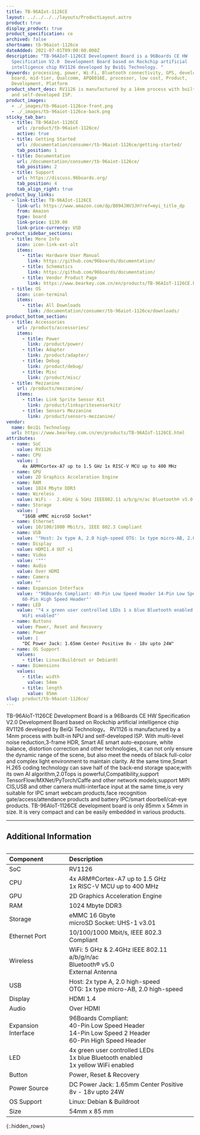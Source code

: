 ```yaml
---
title: TB-96AIot-1126CE
layout: ../../../../layouts/ProductLayout.astro
product: true
display_product: true
product_specification: ce
archived: false
shortname: tb-96aiot-1126ce
dateAdded: 2021-07-01T09:00:00.000Z
description: "TB-96AIoT-1126CE Development Board is a 96Boards CE HW
  Specification V2.0  Development Board based on Rockchip artificial
  intelligence chip RV1126 developed by BeiQi Technology. "
keywords: processing, power, Wi-Fi, Bluetooth connectivity, GPS, development,
  board, mid-tier, Qualcomm, APQ8016E, processor, low cost, Product,
  Development, Platform
product_short_desc: RV1126 is manufactured by a 14nm process with built-in NPU
  and self-developed ISP.
product_images:
  - ./_images/tb-96aiot-1126ce-front.png
  - ./_images/tb-96aiot-1126ce-back.png
sticky_tab_bar:
  - title: TB-96AIot-1126CE
    url: /product/tb-96aiot-1126ce/
    active: true
  - title: Getting Started
    url: /documentation/consumer/tb-96aiot-1126ce/getting-started/
    tab_position: 1
  - title: Documentation
    url: /documentation/consumer/tb-96aiot-1126ce/
    tab_position: 2
  - title: Support
    url: https://discuss.96boards.org/
    tab_position: 4
    tab_align_right: true
product_buy_links:
  - link-title: TB-96AIot-1126CE
    link-url: https://www.amazon.com/dp/B094JNV3JH?ref=myi_title_dp
    from: Amazon
    type: board
    link-price: $139.00
    link-price-currency: USD
product_sidebar_sections:
  - title: More Info
    icon: icon-link-ext-alt
    items:
      - title: Hardware User Manual
        link: https://github.com/96boards/documentation/
      - title: Schematics
        link: https://github.com/96boards/documentation/
      - title: Vendor Product Page
        link: https://www.bearkey.com.cn/en/products/TB-96AIoT-1126CE.html
  - title: OS
    icon: icon-terminal
    items:
      - title: All Downloads
        link: /documentation/consumer/tb-96aiot-1126ce/downloads/
product_bottom_section:
  - title: Accessories
    url: /products/accessories/
    items:
      - title: Power
        link: /product/power/
      - title: Adapter
        link: /product/adapter/
      - title: Debug
        link: /product/debug/
      - title: Misc
        link: /product/misc/
  - title: Mezzanine
    url: /products/mezzanine/
    items:
      - title: Link Sprite Sensor Kit
        link: /product/linkspritesensorkit/
      - title: Sensors Mezzanine
        link: /product/sensors-mezzanine/
vendor:
  name: BeiQi Technology
  url: https://www.bearkey.com.cn/en/products/TB-96AIoT-1126CE.html
attributes:
  - name: SoC
    value: RV1126
  - name: CPU
    value: |
      4x ARM®Cortex-A7 up to 1.5 GHz 1x RISC-V MCU up to 400 MHz
  - name: GPU
    value: 2D Graphics Acceleration Engine
  - name: RAM
    value: 1024 Mbyte DDR3
  - name: Wireless
    value: WiFi -  2.4GHz & 5GHz IEEE802.11 a/b/g/n/ac Bluetooth® v5.0 WIFI/BT ANT×1
  - name: Storage
    value: |
      "16GB eMMC microSD Socket"
  - name: Ethernet
    value: 10/100/1000 Mbit/s, IEEE 802.3 Compliant
  - name: USB
    value: '"Host: 2x type A, 2.0 high-speed OTG: 1x type micro-AB, 2.0 high-speed"'
  - name: Display
    value: HDMI1.4 OUT ×1
  - name: Video
    value: '""'
  - name: Audio
    value: Over HDMI
  - name: Camera
    value: ""
  - name: Expansion Interface
    value: '"96Boards Compliant: 40-Pin Low Speed Header 14-Pin Low Speed 2 Header
      60-Pin High Speed Header"'
  - name: LED
    value: '"4 x green user controlled LEDs 1 x blue Bluetooth enabled 1 x yellow
      WiFi enabled"'
  - name: Buttons
    value: Power, Reset and Recovery
  - name: Power
    value: |
      "DC Power Jack: 1.65mm Center Positive 8v - 18v upto 24W"
  - name: OS Support
    values:
      - title: Linux(Buildroot or Debian9)
  - name: Dimensions
    values:
      - title: width
        value: 54mm
      - title: length
        value: 85mm
slug: product/tb-96aiot-1126ce/
---
```

TB-96AIoT-1126CE Development Board is a 96Boards CE HW Specification V2.0  Development Board based on Rockchip artificial intelligence chip RV1126 developed by BeiQi Technology。
RV1126 is manufactured by a 14nm process with built-in NPU and self-developed ISP. With multi-level noise reduction,3-frame HDR, Smart AE smart auto-exposure, white balance, distortion correction and other technologies, it can not only ensure the dynamic range of the scene, but also meet the needs of black full-color and complex light environment to maintain clarity. At the same time,Smart H.265 coding technology can save half of the back-end storage space;with its own AI algorithm,2.0Tops is powerful,Compatibility,support TensorFlow/MXNet/PyTorch/Caffe and other network models;support MIPI CIS,USB and other camera multi-interface input at the same time,is very suitable for IPC smart webcam products,face recognition gate/access/attendance products and battery IPC/smart doorbell/cat-eye products.
TB-96AIoT-1126CE development board is only 85mm x 54mm in size. It is very compact and can be easily embedded in various products.


*******

## Additional Information

<div style="overflow-x:scroll;" markdown="1">

|   Component          |   Description |
|:---------------------|:--------------|
|  SoC                 | RV1126              |
|  CPU                 | 4x ARM®Cortex-A7 up to 1.5 GHz <br> 1x RISC-V MCU up to 400 MHz                                                     |
|  GPU                 | 2D Graphics Acceleration Engine                                                                           |
|  RAM                 | 1024 Mbyte DDR3                                                                                                    |
|  Storage             | eMMC 16 Gbyte <br> microSD Socket: UHS-1 v3.01                           |
|  Ethernet Port       | 10/100/1000 Mbit/s, IEEE 802.3 Compliant                                                                               |
|  Wireless            | WiFi: 5 GHz & 2.4GHz IEEE 802.11 a/b/g/n/ac <br> Bluetooth® v5.0 <br> External Antenna                           |
|  USB                 | Host: 2x type A, 2.0 high-speed <br> OTG: 1x type micro-AB, 2.0 high-speed                                             |
|  Display             | HDMI 1.4                                                                                |
|  Audio               | Over HDMI                                                                                                              |
|  Expansion Interface | 96Boards Compliant: <br> 40-Pin Low Speed Header <br> 14-Pin Low Speed 2 Header <br> 60-Pin High Speed Header                                         |
|  LED                 | 4x green user controlled LEDs <br> 1x blue Bluetooth enabled <br> 1x yellow WiFi enabled |
|  Button              | Power, Reset & Recovery                                                                                                      |
|  Power Source        | DC Power Jack: 1.65mm Center Positive <br> 8v - 18v upto 24W                                                           |
|  OS Support          | Linux: Debian & Buildroot |
|  Size                | 54mm x 85 mm                                                                                                            |
{:.hidden_rows}
</div>
